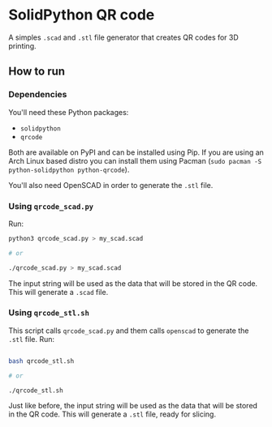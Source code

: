 # SolidPython QR code

A simples `.scad` and `.stl` file generator that creates QR codes for 3D printing.

## How to run

### Dependencies

You'll need these Python packages:

- `solidpython`
- `qrcode`

Both are available on PyPI and can be installed using Pip. If you are using an
Arch Linux based distro you can install them using Pacman
(`sudo pacman -S python-solidpython python-qrcode`).

You'll also need OpenSCAD in order to generate the `.stl` file.

### Using `qrcode_scad.py`

Run:

```bash
python3 qrcode_scad.py > my_scad.scad

# or

./qrcode_scad.py > my_scad.scad
```

The input string will be used as the data that will be stored in the QR
code. This will generate a `.scad` file.

### Using `qrcode_stl.sh`

This script calls `qrcode_scad.py` and them calls `openscad` to generate the
`.stl` file. Run:

```bash

bash qrcode_stl.sh

# or

./qrcode_stl.sh
```

Just like before, the input string will be used as the data that will be stored
in the QR code. This will generate a `.stl` file, ready for slicing.

